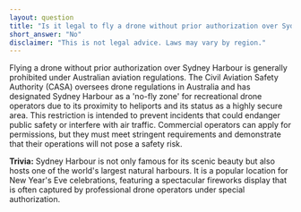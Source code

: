 ```yaml
---
layout: question
title: "Is it legal to fly a drone without prior authorization over Sydney Harbour?"
short_answer: "No"
disclaimer: "This is not legal advice. Laws may vary by region."
---
```


Flying a drone without prior authorization over Sydney Harbour is generally prohibited under Australian aviation regulations. The Civil Aviation Safety Authority (CASA) oversees drone regulations in Australia and has designated Sydney Harbour as a 'no-fly zone' for recreational drone operators due to its proximity to heliports and its status as a highly secure area. This restriction is intended to prevent incidents that could endanger public safety or interfere with air traffic. Commercial operators can apply for permissions, but they must meet stringent requirements and demonstrate that their operations will not pose a safety risk.

**Trivia:** Sydney Harbour is not only famous for its scenic beauty but also hosts one of the world's largest natural harbours. It is a popular location for New Year's Eve celebrations, featuring a spectacular fireworks display that is often captured by professional drone operators under special authorization.
